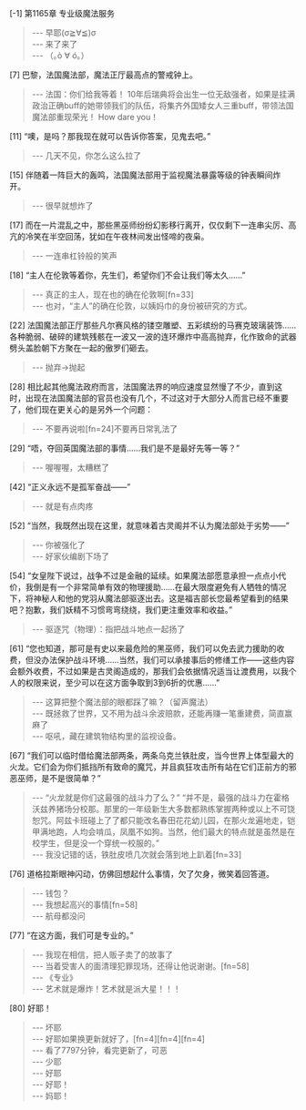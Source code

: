 
[-1] 第1165章 专业级魔法服务
>--- 早耶(σ≧∀≦)σ<br>
>--- 来了来了<br>
>--- （｡ò ∀ ó｡）<br>

[7] 巴黎，法国魔法部，魔法正厅最高点的警戒钟上。
>--- 法国：你们给我等着！
10年后瑞典将会出生一位无敌强者，如果是挂满政治正确buff的她带领我们的队伍，将集齐外国矮女人三重buff，带领法国魔法部重现荣光！
How dare you！<br>

[11] “噢，是吗？那我现在就可以告诉你答案，见鬼去吧。”
>--- 几天不见，你怎么这么拉了<br>

[15] 伴随着一阵巨大的轰鸣，法国魔法部用于监视魔法暴露等级的钟表瞬间炸开。
>--- 很早就想炸了<br>

[17] 而在一片混乱之中，那些黑巫师纷纷幻影移行离开，仅仅剩下一连串尖厉、高亢的冷笑在半空回荡，犹如在午夜林间发出怪啼的夜枭。
>--- 一连串杠铃般的笑声<br>

[18] “主人在伦敦等着你，先生们，希望你们不会让我们等太久……”
>--- 真正的主人，现在也的确在伦敦啊[fn=33]<br>
>--- 也对，“主人”的确在伦敦，以姨妈巾的身份被研究的方式。<br>

[22] 法国魔法部正厅那些凡尔赛风格的镂空雕塑、五彩缤纷的马赛克玻璃装饰……各种脆弱、破碎的建筑残骸在一波又一波的连环爆炸中高高抛弃，化作致命的武器劈头盖脸朝下方聚在一起的傲罗们砸去。
>--- 抛弃→抛起<br>

[28] 相比起其他魔法政府而言，法国魔法界的响应速度显然慢了不少，直到这时，出现在法国魔法部的官员也没有几个，不过这对于大部分人而言已经不重要了，他们现在更关心的是另外一个问题：
>--- 不要再说啦[fn=24]不要再日常乳法了<br>

[29] “唔，夺回英国魔法部的事情……我们是不是最好先等一等？”
>--- 喔喔喔，太糟糕了<br>

[42] “正义永远不是孤军奋战——”
>--- 就是有点肉疼<br>

[52] “当然，我既然出现在这里，就意味着古灵阁并不认为魔法部处于劣势——”
>--- 你被强化了<br>
>--- 好家伙编剧下场了<br>

[54] “女皇陛下说过，战争不过是金融的延续。如果魔法部愿意承担一点点小代价，我倒是有一个非常简单有效的物理援助……在最大限度避免有人牺牲的情况下，将神秘人和他的党羽从魔法部驱逐出去。这是福吉部长您最希望看到的结果吧？抱歉，我们妖精不习惯弯弯绕绕，我们更注重效率和收益。”
>--- 驱逐咒（物理）：指把战斗地点一起扬了<br>

[61] “您也知道，那可是有史以来最危险的黑巫师，我们可以免去武力援助的收费，但没办法保护战斗环境……当然，我们可以承接事后的修缮工作——这些内容会额外收费，不过如果是古灵阁造成的，那我们会依据情况适当让渡费用，以我个人的权限来说，至少可以在这方面争取到3到6折的优惠……”
>--- 这算把整个魔法部的眼都踩了嘛？（留声魔法）<br>
>--- 既拯救了世界，又不用为战斗余波赔款，还能再赚一笔重建费，简直赢麻了<br>
>--- 呕吼，藏在建筑物结构里的监视设备。<br>

[67] “我们可以临时借给魔法部两条，两条乌克兰铁肚皮，当今世界上体型最大的火龙。它们会为你们抵挡所有致命的魔咒，并且疯狂攻击所有站在它们正前方的邪恶巫师，是不是很简单？”
>--- “火龙就是你们这最强的战斗力了么？”
“并不是，最强的战斗力在霍格沃兹养猪场分校那。那里的一年级新生大多数都熟练掌握两种或以上不可饶恕咒。阿兹卡班碰上了了都只能改名春田花花幼儿园，在那火龙遍地走，铠甲满地跑，人均会啃瓜，凤凰不如狗。当然，他们最大的特点就是虽然是在校学生，但是没一个穿统一校服的。”<br>
>--- 我没记错的话，铁肚皮喷几次就会落到地上趴着[fn=33]<br>

[76] 道格拉斯眼神闪动，仿佛回想起什么事情，欠了欠身，微笑着回答道。
>--- 钱包？<br>
>--- 我想起高兴的事情[fn=58]<br>
>--- 航母都没问<br>

[77] “在这方面，我们可是专业的。”
>--- 我现在相信，把人贩子卖了的故事了<br>
>--- 当着受害人的面清理犯罪现场，还得让他说谢谢。[fn=58]<br>
>--- 《专业》<br>
>--- 艺术就是爆炸！艺术就是派大星！！！<br>

[80] 好耶！
>--- 坏耶<br>
>--- 好耶如果换更新就好了，[fn=4][fn=4][fn=4]<br>
>--- 看了7797分钟，看完更新了，可恶<br>
>--- 少耶<br>
>--- 好耶<br>
>--- 好耶！<br>
>--- 妈耶！<br>

